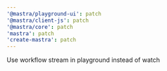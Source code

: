```yaml
---
'@mastra/playground-ui': patch
'@mastra/client-js': patch
'@mastra/core': patch
'mastra': patch
'create-mastra': patch
---
```


Use workflow stream in playground instead of watch
